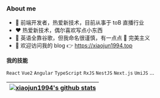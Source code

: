 ### About me

- 💼 前端开发者，热爱新技术，目前从事于 toB 直播行业
- ❤️ 热爱新技术，偶尔喜欢写点小东西
- 👀 英语全靠谷歌，但我命名很谨慎，有一点点 🤏 完美主义
- 👏 欢迎访问我的 blog 👉 <https://xiaojun1994.top>

**我的技能**

`React` `Vue2` `Angular` `TypeScript` `RxJS` `NestJS` `Next.js` `UmiJS` ...



| <a href="https://github.com/xiaojun1994"><img align="center" src="https://github-readme-stats.vercel.app/api?username=xiaojun1994&show_icons=true&include_all_commits=true&theme=buefy&hide_border=true" alt="xiaojun1994's github stats" /></a> |
| ------------- |
